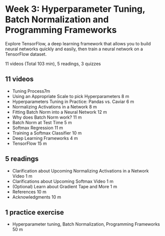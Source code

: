 # Week 3: Hyperparameter Tuning, Batch Normalization and Programming Frameworks

Explore TensorFlow, a deep learning framework that allows you to build neural networks quickly and easily, then train a neural network on a TensorFlow dataset.

11 videos (Total 103 min), 5 readings, 3 quizzes

## 11 videos

* Tuning Process7m
* Using an Appropriate Scale to pick Hyperparameters 8 m
* Hyperparameters Tuning in Practice: Pandas vs. Caviar 6 m
* Normalizing Activations in a Network 8 m
* Fitting Batch Norm into a Neural Network 12 m
* Why does Batch Norm work? 11 m
* Batch Norm at Test Time 5 m
* Softmax Regression 11 m
* Training a Softmax Classifier 10 m
* Deep Learning Frameworks 4 m
* TensorFlow 15 m

## 5 readings

* Clarification about Upcoming Normalizing Activations in a Network Video 1 m
* Clarifications about Upcoming Softmax Video 1 m
* (Optional) Learn about Gradient Tape and More 1 m
* References 10 m
* Acknowledgments 10 m

## 1 practice exercise

* Hyperparameter tuning, Batch Normalization, Programming Frameworks 50 m